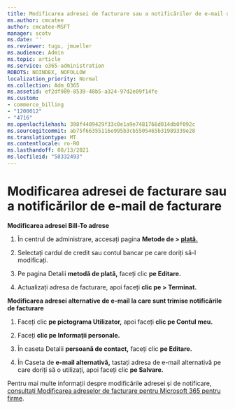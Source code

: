 ```yaml
---
title: Modificarea adresei de facturare sau a notificărilor de e-mail de facturare
ms.author: cmcatee
author: cmcatee-MSFT
manager: scotv
ms.date: ''
ms.reviewer: tugu, jmueller
ms.audience: Admin
ms.topic: article
ms.service: o365-administration
ROBOTS: NOINDEX, NOFOLLOW
localization_priority: Normal
ms.collection: Adm_O365
ms.assetid: ef2df989-8539-48b5-a324-97d2e09f14fe
ms.custom:
- commerce_billing
- "1200012"
- "4716"
ms.openlocfilehash: 398f4409429f33c0e1a9e7481766d014db0f092c
ms.sourcegitcommit: ab75f66355116e995b3cb5505465b31989339e28
ms.translationtype: MT
ms.contentlocale: ro-RO
ms.lasthandoff: 08/13/2021
ms.locfileid: "58332493"
---
```

# <a name="change-billing-address-or-billing-email-notifications"></a>Modificarea adresei de facturare sau a notificărilor de e-mail de facturare

**Modificarea adresei Bill-To adrese**

1. În centrul de administrare, accesați pagina **Metode de > [plată.](https://go.microsoft.com/fwlink/p/?linkid=2018806)**

2. Selectați cardul de credit sau contul bancar pe care doriți să-l modificați.

3. Pe pagina Detalii **metodă de plată,** faceți clic **pe Editare.**

4. Actualizați adresa de facturare, apoi faceți **clic pe > Terminat.**

**Modificarea adresei alternative de e-mail la care sunt trimise notificările de facturare** 

1. Faceți clic **pe pictograma Utilizator,** apoi faceți **clic pe Contul meu.**

2. Faceți **clic pe Informații personale.**

3. În caseta Detalii **persoană de contact,** faceți clic **pe Editare.**

4. În Caseta de **e-mail alternativă,** tastați adresa de e-mail alternativă pe care doriți să o utilizați, apoi faceți clic **pe Salvare.**

Pentru mai multe informații despre modificările adresei și de notificare, [consultați Modificarea adreselor de facturare pentru Microsoft 365 pentru firme](https://docs.microsoft.com/microsoft-365/commerce/billing-and-payments/change-your-billing-addresses).
